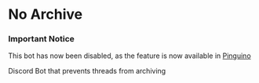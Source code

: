 # No Archive

### Important Notice

This bot has now been disabled, as the feature is now available in [Pinguino](https://github.com/JamCoreDiscord/Pinguino)

Discord Bot that prevents threads from archiving

